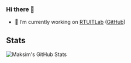 ### Hi there 👋


- 🔭 I’m currently working on [RTUITLab](https://rtuitlab.dev) ([GitHub](https://github.com/RTUITLab))


## Stats
![Maksim's GitHub Stats](https://github-readme-stats.vercel.app/api?username=capchik&show_icons=true&theme=dark&count_private=true)
